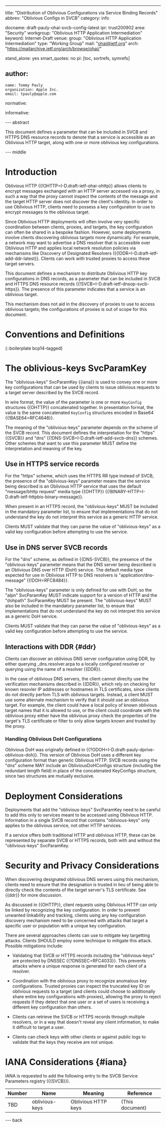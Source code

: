 ---
title: "Distribution of Oblivious Configurations via Service Binding Records"
abbrev: "Oblivious Configs in SVCB"
category: info

docname: draft-pauly-ohai-svcb-config-latest
ipr: trust200902
area: "Security"
workgroup: "Oblivious HTTP Application Intermediation"
keyword: Internet-Draft
venue:
  group: "Oblivious HTTP Application Intermediation"
  type: "Working Group"
  mail: "ohai@ietf.org"
  arch: "https://mailarchive.ietf.org/arch/browse/ohai/"

stand_alone: yes
smart_quotes: no
pi: [toc, sortrefs, symrefs]

author:
 -
    name: Tommy Pauly
    organization: Apple Inc.
    email: tpauly@apple.com

normative:

informative:


--- abstract

This document defines a parameter that can be included in SVCB and HTTPS
DNS resource records to denote that a service is accessible as an Oblivious
HTTP target, along with one or more oblivious key configurations.

--- middle

# Introduction

Oblivious HTTP {{!OHTTP=I-D.draft-ietf-ohai-ohttp}} allows clients to encrypt
messages exchanged with an HTTP server accessed via a proxy, in such a way
that the proxy cannot inspect the contents of the message and the target HTTP
server does not discover the client's identity. In order to use Oblivious
HTTP, clients need to possess a key configuration to use to encrypt messages
to the oblivious target.

Since Oblivious HTTP deployments will often involve very specific coordination
between clients, proxies, and targets, the key configuration can often be
shared in a bespoke fashion. However, some deployments involve clients
discovering oblivious targets more dynamically. For example, a network may
want to advertise a DNS resolver that is accessible over Oblivious HTTP
and applies local network resolution policies via mechanisms like Discovery
of Designated Resolvers ({{!DDR=I-D.draft-ietf-add-ddr-latest}}. Clients
can work with trusted proxies to access these target servers.

This document defines a mechanism to distribute Oblivious HTTP key
configurations in DNS records, as a parameter that can be included in SVCB and
HTTPS DNS resource records {{!SVCB=I-D.draft-ietf-dnsop-svcb-https}}.
The presence of this parameter indicates that a service is an oblivious
target.

This mechanism does not aid in the discovery of proxies to use to access
oblivious targets; the configurations of proxies is out of scope for this
document.

# Conventions and Definitions

{::boilerplate bcp14-tagged}

# The oblivious-keys SvcParamKey

The "oblivious-keys" SvcParamKey {{iana}} is used to convey one or more
key configurations that can be used by clients to issue oblivious requests
to a target server described by the SVCB record.

In wire format, the value of the parameter is one or more `KeyConfig`
structures {{OHTTP}} concatenated together. In presentation format,
the value is the same concatenated `KeyConfig` structures encoded
in Base64 {{!BASE64=RFC4648}}.

The meaning of the "oblivious-keys" parameter depends on the scheme
of the SVCB record. This document defines the interpretation for
the "https" {{SVCB}} and "dns" {{!DNS-SVCB=I-D.draft-ietf-add-svcb-dns}}
schemes. Other schemes that want to use this parameter MUST define the
interpretation and meaning of the key.

## Use in HTTPS service records

For the "https" scheme, which uses the HTTPS RR type instead of SVCB,
the presence of the "oblivious-keys" parameter means that the service
being described is an Oblivious HTTP service that uses the default
"message/bhttp request" media type {{OHTTP}}
{{!BINARY-HTTP=I-D.draft-ietf-httpbis-binary-message}}.

When present in an HTTPS record, the "oblivious-keys" MUST be included
in the mandatory parameter list, to ensure that implementations that
do not understand the key do not interpret this service as a generic
HTTP service.

Clients MUST validate that they can parse the value of "oblivious-keys"
as a valid key configuration before attempting to use the service.

## Use in DNS server SVCB records

For the "dns" scheme, as defined in {{DNS-SVCB}}, the presence of
the "oblivious-keys" parameter means that the DNS server being
described is an Oblivious DNS over HTTP (DoH) service. The default
media type expected for use in Oblivious HTTP to DNS resolvers
is "application/dns-message" {{!DOH=RFC8484}}.

The "oblivious-keys" parameter is only defined for use with DoH, so
the "alpn" SvcParamKey MUST indicate support for a version of HTTP
and the "dohpath" SvcParamKey MUST be present. The "oblivious-keys"
MUST also be included in the mandatory parameter list, to ensure
that implementations that do not understand the key do not interpret
this service as a generic DoH service.

Clients MUST validate that they can parse the value of "oblivious-keys"
as a valid key configuration before attempting to use the service.

## Interactions with DDR {#ddr}

Clients can discover an oblivious DNS server configuration using
DDR, by either querying _dns.resolver.arpa to a locally configured
resolver or querying using the name of a resolver {{DDR}}.

In the case of oblivious DNS servers, the client cannot direclty use
the verification mechanisms described in {{DDR}}, which rely on
checking for known resovler IP addresses or hostnames in TLS
certificates, since clients do not directly perfom TLS with oblivious
targets. Instead, a client MUST use some alternate mechanism to verify
that it should use an oblivious target. For example, the client could have
a local policy of known oblivious target names that it is allowed to
use, or the client could coordinate with the oblivious proxy either
have the oblivious proxy check the properties of the target's TLS
certificate or filter to only allow targets known and trusted by the
proxy.

### Handling Oblivious DoH Configurations

Oblivious DoH was originally defined in
{{?ODOH=I-D.draft-pauly-dprive-oblivious-doh}}. This version of
Oblivious DoH uses a different key configuration format than
generic Oblivious HTTP. SVCB records using the "dns" scheme
MAY include an ObliviousDoHConfigs structure (including the
redundant length field) in place of the concatenated KeyConfigs
structure, since two structures are mutually exclusive.

# Deployment Considerations

Deployments that add the "oblivious-keys" SvcParamKey need to be
careful to add this only to services meant to be accessed using
Oblivious HTTP. Information in a single SVCB record that contains
"oblivious-keys" only applies to the oblivious service, not
other HTTP services.

If a service offers both traditional HTTP and oblivious HTTP, these can
be represented by separate SVCB or HTTPS records, both with and
without the "oblivious-keys" SvcParamKey.

# Security and Privacy Considerations

When discovering designated oblivious DNS servers using this mechanism,
clients need to ensure that the designation is trusted in lieu of
being able to directly check the contents of the target server's TLS
certificate. See {{ddr}} for more discussion.

As discussed in {{OHTTP}}, client requests using Oblivious HTTP
can only be linked by recognizing the key configuration. In order to
prevent unwanted linkability and tracking, clients using any key
configuration discovery mechanism need to be concerned with attacks
that target a specific user or population with a unique key configuration.

There are several approaches clients can use to mitigate key targetting
attacks. Clients SHOULD employ some technique to mitigate this attack.
Possible mitigations include:

- Validating that SVCB or HTTPS records including the "oblivious-keys"
are protected by DNSSEC {{?DNSSEC=RFC4033}}. This prevents attacks
where a unique response is generated for each client of a resolver.

- Coordination with the oblivious proxy to recognize anomalous key
configurations. Trusted proxies can inspect the truncated key ID on
oblivious requests to a target (and clients could choose to additionally
share entire key configurations with proxies), allowing the proxy to
reject requests if they detect that one user or a set of users is
receiving a different key configuration than others.

- Clients can retrieve the SVCB or HTTPS records through multiple resolvers,
or in a way that doesn't reveal any client information, to make it difficult
to target a user.

- Clients can check keys with other clients or against public logs to
validate that the keys they receive are not unique.

# IANA Considerations {#iana}

IANA is requested to add the following entry to the SVCB Service Parameters
registry ({{SVCB}}).

| Number  | Name           | Meaning                      | Reference       |
| ------- | -------------- | ---------------------------- | --------------- |
| TBD     | oblivious-keys | Oblivious HTTP keys          | (This document) |

--- back
